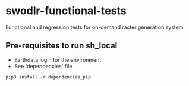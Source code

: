 # swodlr-functional-tests
Functional and regression tests for on-demand raster generation system 

## Pre-requisites to run sh_local
* Earthdata login for the environment
* See 'dependencies' file
```
pip3 install -r dependencies_pip
```
